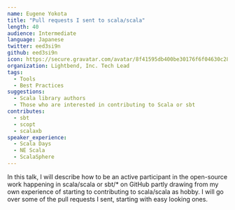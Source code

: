 ```yaml
---
name: Eugene Yokota
title: "Pull requests I sent to scala/scala"
length: 40
audience: Intermediate
language: Japanese
twitter: eed3si9n
github: eed3si9n
icon: https://secure.gravatar.com/avatar/8f41595db400be30176f6f04630c2842
organization: Lightbend, Inc. Tech Lead
tags:
  - Tools
  - Best Practices
suggestions:
  - Scala library authors
  - Those who are interested in contributing to Scala or sbt
contributes:
  - sbt
  - scopt
  - scalaxb
speaker_experience:
  - Scala Days
  - NE Scala
  - ScalaSphere
---
```

In this talk, I will describe how to be an active participant in the open-source work happening in scala/scala or sbt/* on GitHub partly drawing from my own experience of starting to contributing to scala/scala as hobby.
I will go over some of the pull requests I sent, starting with easy looking ones.
